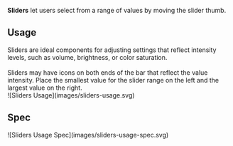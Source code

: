 **Sliders** let users select from a range of values by moving the slider thumb.

## Usage
<div data-insert-component="ImageGrid">
  <div class="mb-16">
    Sliders are ideal components for adjusting settings that reflect intensity levels, such as volume, brightness, or color saturation.
    <br /><br />
    Sliders may have icons on both ends of the bar that reflect the value intensity. Place the smallest value for the slider range on the left and the largest value on the right.
  </div>
  <div class="img-block">
    ![Sliders Usage](images/sliders-usage.svg)
  </div>
</div>

## Spec

<div data-insert-component="ImageGrid">
  <div>
    <div class="img-width-initial mt-16">
      ![Sliders Usage Spec](images/sliders-usage-spec.svg)
    </div>
  </div>
  <div>
  </div>
</div>
